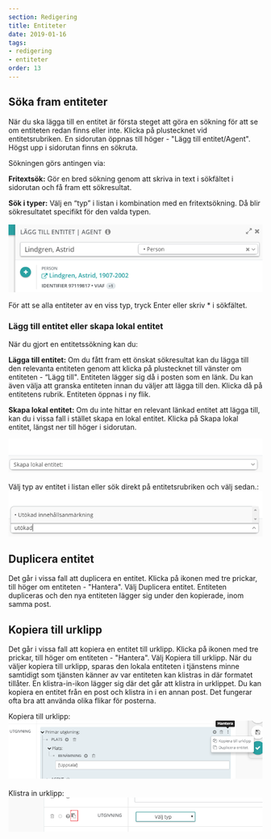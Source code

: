 ```yaml
---
section: Redigering
title: Entiteter
date: 2019-01-16
tags:
- redigering
- entiteter
order: 13
---
```


## Söka fram entiteter
När du ska lägga till en entitet är första steget att göra en sökning för att se om entiteten redan finns eller inte. Klicka på plustecknet vid entitetsrubriken. En sidorutan öppnas till höger - "Lägg till entitet/Agent". Högst upp i sidorutan finns en sökruta. 

Sökningen görs antingen via:

**Fritextsök:**  Gör en bred sökning genom att skriva in text i sökfältet i sidorutan och få fram ett sökresultat.

**Sök i typer:** Välj en “typ” i listan i kombination med en fritextsökning. Då blir sökresultatet specifikt för den valda typen.  
<br>
![Länka till entitet](lankaentitet.png)  

För att se alla entiteter av en viss typ, tryck Enter eller skriv * i sökfältet.  

### Lägg till entitet eller skapa lokal entitet
När du gjort en entitetssökning kan du: 

**Lägga till entitet:**
Om du fått fram ett önskat sökresultat kan du lägga till den relevanta entiteten genom att klicka på plustecknet till vänster om entiteten - “Lägg till". Entiteten lägger sig då i posten som en länk. Du kan även välja att granska entiteten innan du väljer att lägga till den. Klicka då på entitetens rubrik. Entiteten öppnas i ny flik.  

**Skapa lokal entitet:**
Om du inte hittar en relevant länkad entitet att lägga till, kan du i vissa fall i stället skapa en lokal entitet. Klicka på Skapa lokal entitet, längst ner till höger i sidorutan. 

![Lokal entitet steg 1](lokalentitet1.png)
<br><br>
Välj typ av entitet i listan eller sök direkt på entitetsrubriken och välj sedan.:   
![Lokal entitet steg 2](lokalentitet2.png)

## Duplicera entitet
Det går i vissa fall att duplicera en entitet. Klicka på ikonen med tre prickar, till höger om entiteten - "Hantera". Välj Duplicera entitet. Entiteten dupliceras och den nya entiteten lägger sig under den kopierade, inom samma post.

## Kopiera till urklipp
Det går i vissa fall att kopiera en entitet till urklipp. Klicka på ikonen med tre prickar, till höger om entiteten - "Hantera". Välj Kopiera till urklipp. När du väljer kopiera till urklipp, sparas den lokala entiteten i tjänstens minne samtidigt som tjänsten känner av var entiteten kan klistras in där formatet tillåter. En klistra-in-ikon lägger sig där det går att klistra in urklippet. Du kan kopiera en entitet från en post och klistra in i en annan post. Det fungerar ofta bra att använda olika flikar för posterna.  

Kopiera till urklipp:  
![Kopiera till urklipp](kopieraurklipp.png)
<br><br>
Klistra in urklipp:  
![Klistra in urklipp](klistraurklipp.png)

